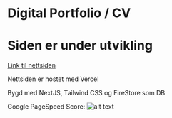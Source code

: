 # Digital Portfolio / CV

# Siden er under utvikling

[Link til nettsiden](https://gjerstad.tech/)

Nettsiden er hostet med Vercel

Bygd med NextJS, Tailwind CSS og FireStore som DB

Google PageSpeed Score:
![alt text](https://i.imgur.com/fECsmMQ.png)

